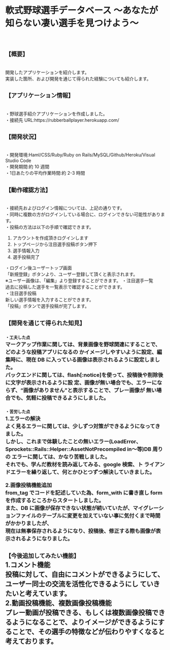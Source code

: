 <h1><font size=”7″>軟式野球選手データベース 〜あなたが知らない凄い選手を見つけよう〜</font></h1><br>

<h2><font size="4">【概要】</font></h2><br>
開発したアプリケーションを紹介します。 <br>
実装した箇所、および開発を通じて得られた経験についても紹介します。<br>

<h2><font size="4">【アプリケーション情報】</font></h2><br>
・野球選手紹介アプリケーションを作成しました。<br>
・接続先 URL:https://rubberballplayer.herokuapp.com/<br>

<h2><font size="4">【開発状況】</font></h2><br>
・開発環境:Haml/CSS/Ruby/Ruby on Rails/MySQL/Github/Heroku/Visual Studio Code <br>
・開発期間:約 10 週間<br>
・1日あたりの平均作業時間:約 2-3 時間<br>

<h2><font size="4">【動作確認方法】</font></h2><br>
・接続先およびログイン情報については、上記の通りです。 <br>
・同時に複数の方がログインしている場合に、ログインできない可能性があります。<br>
・投稿の方法は以下の手順で確認できます。<br>

1) アカウントを作成頂きログインします<br>
2) トップページから注目選手投稿ボタン押下 <br>
3) 選手情報入力<br>
4) 選手投稿完了<br>
  
・ログイン後ユーザートップ画面 <br>
 「新規登録」ボタンより、ユーザー登録して頂くと表示されます。<br>
  ※ユーザー画像は、「編集」より登録することができます。
・注目選手一覧 <br>
  過去に投稿した選手を一覧表示で確認することができます。<br>
・注目選手投稿 <br>
  新しい選手情報を入力することができます。 <br>
  「投稿」ボタンで選手投稿が完了します。<br>
  
<h2><font size="4">【開発を通じて得られた知見】</font><br>
<h3><font size="2">・工夫した点</font><br>
マークアップ作業に関しては、背景画像を野球関連にすることで、どのような投稿アプリになるの かイメージしやすいように設定、編集時に、現在 DB に入っている画像は表示されるように設定しました。<br>
バックエンドに関しては、flash[:notice]を使って、投稿後や削除後に文字が表示されるように設 定、画像が無い場合でも、エラーにならず、“画像がありません”と表示することで、プレー画像が 無い場合でも、気軽に投稿できるようにしました。<br>

<h3><font size="2">・苦労した点</font><br>
1.エラーの解決 <br>
よく見るエラーに関しては、少しずつ対策ができるようになってきました。<br>
しかし、これまで体験したことの無いエラー(LoadError、Sprockets::Rails::Helper::AssetNotPrecompiled in〜等)DB 周りの エラーに関しては、かなり苦戦しました。<br>
それでも、学んだ教材を読み返してみる、google 検索、ト ライアンドエラーを繰り返して、何とかひとつずつ解決していきました。<br>

2.画像投稿機能追加<br>
from_tag でコードを記述していた為、form_with に書き直し form を作成するところからスタートしました。<br>
また、DB に画像が保存できない状態が続いていたが、マイグレーションファイルのテーブルに変更を加えていない事に気付くまで時間がかかりましたが゙、<br>
現在は無事保存されるようになり、投稿後、修正する際も画像が表示されるようになりました。<br>

<h2><font size="4">【今後追加してみたい機能】</font><br>
1.コメント機能<br>
投稿に対して、自由にコメントができるようにして、ユーザー同士の交流を活性化できるようにし ていきたいと考えています。<br>
2.動画投稿機能、複数画像投稿機能<br>
プレー動画が投稿できる、もしくは複数画像投稿できるようになることで、よりイメージができるようにすることで、その選手の特徴などが伝わりやすくなると考えております。<br>
